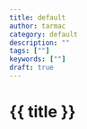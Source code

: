 ```yaml
---
title: default
author: tarmac
category: default
description: ""
tags: [""]
keywords: [""]
draft: true
---
```


# {{ title }}


